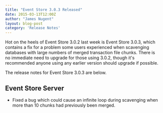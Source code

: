 ```yaml
---
title: "Event Store 3.0.3 Released"
date: 2015-03-13T12:00Z
author: "James Nugent"
layout: blog-post
category: 'Release Notes'
---
```


Hot on the heels of Event Store 3.0.2 last week is Event Store 3.0.3, which contains a fix for a problem some users experienced when scavenging databases with large numbers of merged transaction file chunks. There is no immediate need to upgrade for those using 3.0.2, though it's recommended anyone using any earlier version should upgrade if possible.

The release notes for Event Store 3.0.3 are below.

Event Store Server
------------------

- Fixed a bug which could cause an infinite loop during scavenging when more than 10 chunks had previously been merged.
